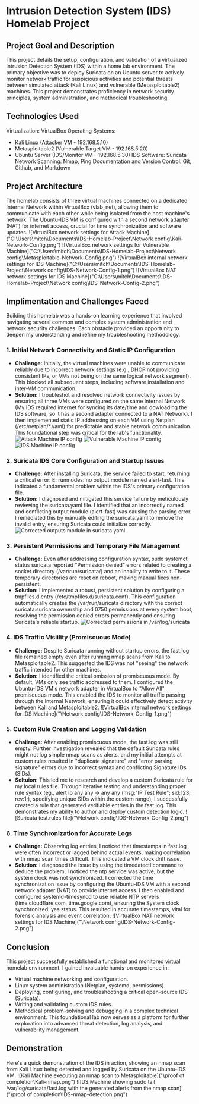 # Intrusion Detection System (IDS) Homelab Project 
## Project Goal and Description
This project details the setup, configuration, and validation of a virtualized Intrusion Detection System (IDS) within a home lab environment. The primary objective was to deploy Suricata on an Ubuntu server to actively monitor network traffic for suspicious activities and potential threats between simulated attack (Kali Linux) and vulnerable (Metasploitable2) machines. This project demonstrates proficiency in network security principles, system administration, and methodical troubleshooting.
## Technologies Used
Virtualization: VirtualBox
Operating Systems: 
- Kali Linux (Attacker VM - 192.168.5.10)
- Metasploitable2 (Vulnerable Target VM - 192.168.5.20)
- Ubuntu Server (IDS/Monitor VM - 192.168.5.30)
IDS Software: Suricata
Network Scanning: Nmap, Ping
Documentation and Version Control: Git, Github, and Markdown
## Project Architecture
The homelab consists of three virtual machines connected on a dedicated Internal Network within VirtualBox (vlab_net), allowing them to communicate with each other while being isolated from the host machine's network. The Ubuntu-IDS VM is configured with a second network adapter (NAT) for internet access, crucial for time synchronization and software updates.
![VirtualBox network settings for Attack Machine]("C:\Users\mitch\Documents\IDS-Homelab-Project\Network config\Kali-Network-Config.png") 
![VirtualBox network settings for Vulnerable Machine]("C:\Users\mitch\Documents\IDS-Homelab-Project\Network config\Metasploitable-Network-Config.png") 
![VirtualBox internal network settings for IDS Machine]("C:\Users\mitch\Documents\IDS-Homelab-Project\Network config\IDS-Network-Config-1.png") 
![VirtualBox NAT network settings for IDS Machine]("C:\Users\mitch\Documents\IDS-Homelab-Project\Network config\IDS-Network-Config-2.png") 
## Implimentation and Challenges Faced
Building this homelab was a hands-on learning experience that involved navigating several common and complex system administration and network security challenges. Each obstacle provided an opportunity to deepen my understanding and refine my troubleshooting methodology.
### 1. Initial Network Connectivity and Static IP Configuration
- **Challenge:** Initially, the virtual machines were unable to communicate reliably due to incorrect network settings (e.g., DHCP not providing consistent IPs, or VMs not being on the same logical network segment). This blocked all subsequent steps, including software installation and inter-VM communication.
- **Solution:** I troubleshot and resolved network connectivity issues by ensuring all three VMs were configured on the same Internal Network (My IDS required internet for syncing its date/time and dowloading the IDS software, so it has a second adapter connected to a NAT Network). I then implemented static IP addressing on each VM using Netplan (/etc/netplan/*.yaml) for predictable and stable network communication. This foundational step was critical for the lab's functionality.
![Attack Machine IP config]("\IP-config-screenshots\Kali-IP.png") 
![Vulnerable Machine IP config]("\IP-config-screenshots\Metasploitable-IP.png") 
![IDS Machine IP config]("\IP-config-screenshots\IDS-IP.png")
### 2. Suricata IDS Core Configuration and Startup Issues
- **Challenge:** After installing Suricata, the service failed to start, returning a critical error: E: runmodes: no output module named alert-fast. This indicated a fundamental problem within the IDS's primary configuration file.
- **Solution:** I diagnosed and mitigated this service failure by meticulously reviewing the suricata.yaml file. I identified that an incorrectly named and conflicting output module (alert-fast) was causing the parsing error. I remediated this by manually editing the suricata.yaml to remove the invalid entry, ensuring Suricata could initialize correctly.
![Corrected outputs module in suricata.yaml]("\IDS-file-configuration\IDS-suricata.yaml-outputs.png") 
### 3. Persistent Permissions and Temporary File Management
- **Challenge:** Even after addressing configuration syntax, sudo systemctl status suricata reported "Permission denied" errors related to creating a socket directory (/var/run/suricata/) and an inability to write to it. These temporary directories are reset on reboot, making manual fixes non-persistent.
- **Solution:** I implemented a robust, persistent solution by configuring a tmpfiles.d entry (/etc/tmpfiles.d/suricata.conf). This configuration automatically creates the /var/run/suricata directory with the correct suricata:suricata ownership and 0750 permissions at every system boot, resolving the permission denied errors permanently and ensuring Suricata's reliable startup.
![Corrected permissions in /var/log/suricata]("IDS-chown-config") 
### 4. IDS Traffic Visiility (Promiscuous Mode)
- **Challenge:** Despite Suricata running without startup errors, the fast.log file remained empty even after running nmap scans from Kali to Metasploitable2. This suggested the IDS was not "seeing" the network traffic intended for other machines.
- **Solution:** I identified the critical omission of promiscuous mode. By default, VMs only see traffic addressed to them. I configured the Ubuntu-IDS VM's network adapter in VirtualBox to "Allow All" promiscuous mode. This enabled the IDS to monitor all traffic passing through the Internal Network, ensuring it could effectively detect activity between Kali and Metasploitable2.
![VirtualBox internal network settings for IDS Machine]("\Network config\IDS-Network-Config-1.png") 
### 5. Custom Rule Creation and Logging Validation
- **Challenge:** After enabling promiscuous mode, the fast.log was still empty. Further investigation revealed that the default Suricata rules might not log simple nmap scans as alerts, and my initial attempts at custom rules resulted in "duplicate signature" and "error parsing signature" errors due to incorrect syntax and conflicting Signature IDs (SIDs).
- **Soltuion:** This led me to research and develop a custom Suricata rule for my local.rules file. Through iterative testing and understanding proper rule syntax (eg., alert ip any any -> any any (msg:"IP Test Rule"; sid:123; rev:1;), specifying unique SIDs within the custom range), I successfully created a rule that generated verifiable entries in the fast.log. This demonstrates my ability to author and deploy custom detection logic.
![Suricata test.rules file]("\Network config\IDS-Network-Config-2.png")
### 6. Time Synchronization for Accurate Logs
- **Challenge:** Observing log entries, I noticed that timestamps in fast.log were often incorrect or lagged behind actual events, making correlation with nmap scan times difficult. This indicated a VM clock drift issue.
- **Solution:** I diagnosed the issue by using the timedatectl command to deduce the problem; I noticed the ntp service was active, but the system clock was not synchronized. I corrected the time synchronization issue by configuring the Ubuntu-IDS VM with a second network adapter (NAT) to provide internet access. I then enabled and configured systemd-timesyncd to use reliable NTP servers (time.cloudflare.com, time.google.com), ensuring the System clock synchronized: yes status. This resulted in accurate timestamps, vital for forensic analysis and event correlation.
![VirtualBox NAT network settings for IDS Machine]("\Network config\IDS-Network-Config-2.png") 
## Conclusion 
This project successfully established a functional and monitored virtual homelab environment. I gained invaluable hands-on experience in:
- Virtual machine networking and configuration.
- Linux system administration (Netplan, systemd, permissions).
- Deploying, configuring, and troubleshooting a critical open-source IDS (Suricata).
- Writing and validating custom IDS rules.
- Methodical problem-solving and debugging in a complex technical environment.
This foundational lab now serves as a platform for further exploration into advanced threat detection, log analysis, and vulnerability management.
## Demonstration
Here's a quick demonstration of the IDS in action, showing an nmap scan from Kali Linux being detected and logged by Suricata on the Ubuntu-IDS VM.
![Kali Machine executing an nmap scan to Metasploitable]("\proof of completion\Kali-nmap.png")
![IDS Machine showing sudo tail /var/log/suricata/fast.log with the generated alerts from the nmap scan]("\proof of completion\IDS-nmap-detection.png")

